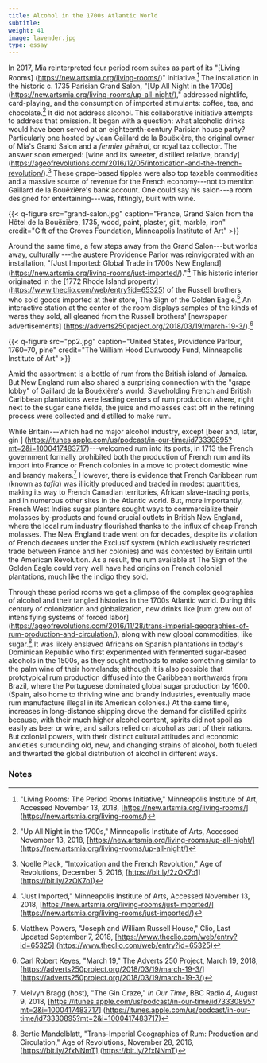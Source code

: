 ```yaml
---
title: Alcohol in the 1700s Atlantic World
subtitle:
weight: 41
image: lavender.jpg
type: essay
---
```



In 2017, Mia reinterpreted four period room suites as part of its "[Living Rooms] (https://new.artsmia.org/living-rooms/)" initiative.[^1] The installation in the historic c. 1735 Parisian Grand Salon, "[Up All Night in the 1700s] (https://new.artsmia.org/living-rooms/up-all-night/)," addressed nightlife, card-playing, and the consumption of imported stimulants: coffee, tea, and chocolate.[^2] It did not address alcohol. This collaborative initiative attempts to address that omission. It began with a question: what alcoholic drinks would have been served at an eighteenth-century Parisian house party? Particularly one hosted by Jean Gaillard de la Bouëxière, the original owner of Mia's Grand Salon and a *fermier général*, or royal tax collector. The answer soon emerged: [wine and its sweeter, distilled relative, brandy] (https://ageofrevolutions.com/2016/12/05/intoxication-and-the-french-revolution/).[^3] These grape-based tipples were also top taxable commodities and a massive source of revenue for the French economy---not to mention Gaillard de la Bouëxière's bank account. One could say his salon---a room designed for entertaining---was, fittingly, built with wine.

{{< q-figure src="grand-salon.jpg"  caption="France, Grand Salon from the Hôtel de la Bouëxière, 1735, wood, paint, plaster, gilt, marble, iron" credit="Gift of the Groves Foundation, Minneapolis Institute of Art"  >}}


Around the same time, a few steps away from the Grand Salon---but worlds away, culturally ---the austere Providence Parlor was reinvigorated with an installation, "[Just Imported: Global Trade in 1700s New England] (https://new.artsmia.org/living-rooms/just-imported/)."[^4] This historic interior originated in the [1772 Rhode Island property] (https://www.theclio.com/web/entry?id=65325) of the Russell brothers, who sold goods imported at their store, The Sign of the Golden Eagle.[^5] An interactive station at the center of the room displays samples of the kinds of wares they sold, all gleaned from the Russell brothers' [newspaper advertisements] (https://adverts250project.org/2018/03/19/march-19-3/).[^6]
<br>

{{< q-figure src="pp2.jpg"  caption="United States, Providence Parlour, 1760–70, pine" credit="The William Hood Dunwoody Fund, Minneapolis Institute of Art" >}}

Amid the assortment is a bottle of rum from the British island of Jamaica. But New England rum also shared a surprising connection with the "grape lobby" of Gaillard de la Bouëxière's world. Slaveholding French and British Caribbean plantations were leading centers of rum production where, right next to the sugar cane fields, the juice and molasses cast off in the refining process were collected and distilled to make rum.

While Britain---which had no major alcohol industry, except [beer and, later, gin ] (https://itunes.apple.com/us/podcast/in-our-time/id73330895?mt=2&i=1000417483717)---welcomed rum into its ports, in 1713 the French government formally prohibited both the production of French rum and its import into France or French colonies in a move to protect domestic wine and brandy makers.[^7] However, there is evidence that French Caribbean rum (known as *tafia*) was illicitly produced and traded in modest quantities, making its way to French Canadian territories, African slave-trading ports, and in numerous other sites in the Atlantic world. But, more importantly, French West Indies sugar planters sought ways to commercialize their molasses by-products and found crucial outlets in British New England, where the local rum industry flourished thanks to the influx of cheap French molasses. The New England trade went on for decades, despite its violation of French decrees under the Exclusif system (which exclusively restricted trade between France and her colonies) and was contested by Britain until the American Revolution. As a result, the rum available at The Sign of the Golden Eagle could very well have had origins on French colonial plantations, much like the indigo they sold.

Through these period rooms we get a glimpse of the complex geographies of alcohol and their tangled histories in the 1700s Atlantic world. During this century of colonization and globalization, new drinks like [rum grew out of intensifying systems of forced labor] (https://ageofrevolutions.com/2016/11/28/trans-imperial-geographies-of-rum-production-and-circulation/), along with new global commodities, like sugar.[^8] It was likely enslaved Africans on Spanish plantations in today's Dominican Republic who first experimented with fermented sugar-based alcohols in the 1500s, as they sought methods to make something similar to the palm wine of their homelands; although it is also possible that prototypical rum production diffused into the Caribbean northwards from Brazil, where the Portuguese dominated global sugar production by 1600. (Spain, also home to thriving wine and brandy industries, eventually made rum manufacture illegal in its American colonies.) At the same time, increases in long-distance shipping drove the demand for distilled spirits because, with their much higher alcohol content, spirits did not spoil as easily as beer or wine, and sailors relied on alcohol as part of their rations. But colonial powers, with their distinct cultural attitudes and economic anxieties surrounding old, new, and changing strains of alcohol, both fueled and thwarted the global distribution of alcohol in different ways.

### Notes ###

[^1]: "Living Rooms: The Period Rooms Initiative," Minneapolis Institute of Art, Accessed November 13, 2018, [https://new.artsmia.org/living-rooms/] (https://new.artsmia.org/living-rooms/)

[^2]: "Up All Night in the 1700s," Minneapolis Institute of Arts, Accessed November 13, 2018, [https://new.artsmia.org/living-rooms/up-all-night/] (https://new.artsmia.org/living-rooms/up-all-night/)

[^3]: Noelle Plack, "Intoxication and the French Revolution," Age of Revolutions, December 5, 2016, [https://bit.ly/2zOK7o1] (https://bit.ly/2zOK7o1)

[^4]: "Just Imported," Minneapolis Institute of Arts, Accessed November 13, 2018, [https://new.artsmia.org/living-rooms/just-imported/] (https://new.artsmia.org/living-rooms/just-imported/)

[^5]: Matthew Powers, "Joseph and William Russell House," Clio, Last Updated September 7, 2018, [https://www.theclio.com/web/entry?id=65325] (https://www.theclio.com/web/entry?id=65325)

[^6]: Carl Robert Keyes, "March 19," The Adverts 250 Project, March 19, 2018, [https://adverts250project.org/2018/03/19/march-19-3/] (https://adverts250project.org/2018/03/19/march-19-3/)

[^7]: Melvyn Bragg (host), "The Gin Craze," *In Our Time*, BBC Radio 4, August 9, 2018, [https://itunes.apple.com/us/podcast/in-our-time/id73330895?mt=2&i=1000417483717] (https://itunes.apple.com/us/podcast/in-our-time/id73330895?mt=2&i=1000417483717)

[^8]: Bertie Mandelblatt, "Trans-Imperial Geographies of Rum: Production and Circulation," Age of Revolutions, November 28, 2016, [https://bit.ly/2fxNNmT] (https://bit.ly/2fxNNmT)
